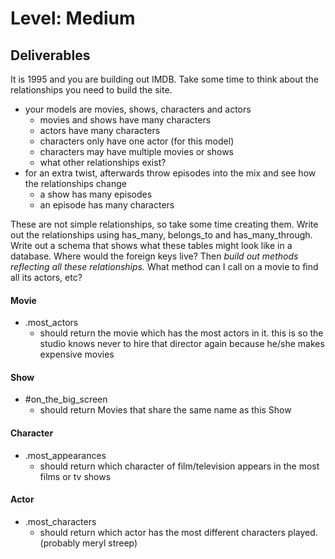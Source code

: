 # Level: Medium

## Deliverables
It is 1995 and you are building out IMDB. Take some time to think about the relationships you need to build the site.
- your models are movies, shows, characters and actors
  - movies and shows have many characters
  - actors have many characters
  - characters only have one actor (for this model)
  - characters may have multiple movies or shows
  - what other relationships exist?
- for an extra twist, afterwards throw episodes into the mix and see how the relationships change
  - a show has many episodes
  - an episode has many characters

These are not simple relationships, so take some time creating them.
Write out the relationships using has_many, belongs_to and has_many_through. Write out a schema that shows what these tables might look like in a database. Where would the foreign keys live? Then *build out methods reflecting all these relationships.* What method can I call on a movie to find all its actors, etc?

#### Movie
- .most_actors
  - should return the movie which has the most actors in it. this is so the studio knows never to hire that director again because he/she makes expensive movies

#### Show
- #on_the_big_screen
  - should return Movies that share the same name as this Show

#### Character
- .most_appearances
  - should return which character of film/television appears in the most films or tv shows

#### Actor
- .most_characters
  - should return which actor has the most different characters played. (probably meryl streep)
